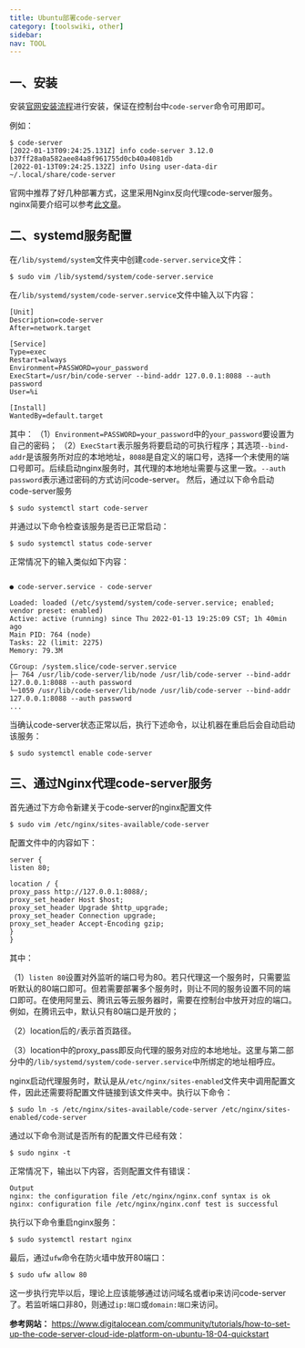 ```yaml
---
title: Ubuntu部署code-server
category: [toolswiki, other]
sidebar:
nav: TOOL
---
```


## 一、安装

安装[官网安装流程](https://github.com/coder/code-server)进行安装，保证在控制台中`code-server`命令可用即可。

例如：

```shell
$ code-server
[2022-01-13T09:24:25.131Z] info code-server 3.12.0 b37ff28a0a582aee84a8f961755d0cb40a4081db
[2022-01-13T09:24:25.132Z] info Using user-data-dir ~/.local/share/code-server
```

官网中推荐了好几种部署方式，这里采用Nginx反向代理code-server服务。nginx简要介绍可以参考[此文章](https://mp.weixin.qq.com/s/XoqGvYBabW8YBl9xEeNYZw)。
## 二、systemd服务配置
在`/lib/systemd/system`文件夹中创建`code-server.service`文件：
```shell
$ sudo vim /lib/systemd/system/code-server.service
```
在`/lib/systemd/system/code-server.service`文件中输入以下内容：
```shell
[Unit]
Description=code-server
After=network.target

[Service]
Type=exec
Restart=always
Environment=PASSWORD=your_password
ExecStart=/usr/bin/code-server --bind-addr 127.0.0.1:8088 --auth password
User=%i

[Install]
WantedBy=default.target
```

其中：
（1）`Environment=PASSWORD=your_password`中的`your_password`要设置为自己的密码；
（2）`ExecStart`表示服务将要启动的可执行程序；其选项`--bind-addr`是该服务所对应的本地地址，`8088`是自定义的端口号，选择一个未使用的端口号即可。后续启动nginx服务时，其代理的本地地址需要与这里一致。`--auth password`表示通过密码的方式访问code-server。
然后，通过以下命令启动code-server服务
```shell
$ sudo systemctl start code-server
```
并通过以下命令检查该服务是否已正常启动：
```shell
$ sudo systemctl status code-server
```

正常情况下的输入类似如下内容：

```

● code-server.service - code-server

Loaded: loaded (/etc/systemd/system/code-server.service; enabled; vendor preset: enabled)
Active: active (running) since Thu 2022-01-13 19:25:09 CST; 1h 40min ago
Main PID: 764 (node)
Tasks: 22 (limit: 2275)
Memory: 79.3M

CGroup: /system.slice/code-server.service
├─ 764 /usr/lib/code-server/lib/node /usr/lib/code-server --bind-addr 127.0.0.1:8088 --auth password
└─1059 /usr/lib/code-server/lib/node /usr/lib/code-server --bind-addr 127.0.0.1:8088 --auth password
...

```

当确认code-server状态正常以后，执行下述命令，以让机器在重启后会自动启动该服务：

```shell
$ sudo systemctl enable code-server
```

## 三、通过Nginx代理code-server服务

首先通过下方命令新建关于code-server的nginx配置文件

```shell
$ sudo vim /etc/nginx/sites-available/code-server
```

配置文件中的内容如下：

```shell
server {
listen 80;

location / {
proxy_pass http://127.0.0.1:8088/;
proxy_set_header Host $host;
proxy_set_header Upgrade $http_upgrade;
proxy_set_header Connection upgrade;
proxy_set_header Accept-Encoding gzip;
}
}
```

其中：

（1）`listen 80`设置对外监听的端口号为80。若只代理这一个服务时，只需要监听默认的80端口即可。但若需要部署多个服务时，则让不同的服务设置不同的端口即可。在使用阿里云、腾讯云等云服务器时，需要在控制台中放开对应的端口。例如，在腾讯云中，默认只有80端口是开放的；

（2）location后的`/`表示首页路径。

（3）location中的proxy_pass即反向代理的服务对应的本地地址。这里与第二部分中的`/lib/systemd/system/code-server.service`中所绑定的地址相呼应。

nginx启动代理服务时，默认是从`/etc/nginx/sites-enabled`文件夹中调用配置文件，因此还需要将配置文件链接到该文件夹中。执行以下命令：

```shell
$ sudo ln -s /etc/nginx/sites-available/code-server /etc/nginx/sites-enabled/code-server
```

通过以下命令测试是否所有的配置文件已经有效：

```shell
$ sudo nginx -t
```

正常情况下，输出以下内容，否则配置文件有错误：

```shell
Output
nginx: the configuration file /etc/nginx/nginx.conf syntax is ok
nginx: configuration file /etc/nginx/nginx.conf test is successful
```

执行以下命令重启nginx服务：

```shell
$ sudo systemctl restart nginx
```

最后，通过`ufw`命令在防火墙中放开80端口：

```shell
$ sudo ufw allow 80
```

这一步执行完毕以后，理论上应该能够通过访问域名或者ip来访问code-server了。若监听端口非80，则通过`ip:端口`或`domain:端口`来访问。

**参考网站：**
https://www.digitalocean.com/community/tutorials/how-to-set-up-the-code-server-cloud-ide-platform-on-ubuntu-18-04-quickstart

